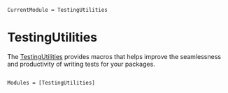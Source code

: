```@meta
CurrentModule = TestingUtilities
```

# TestingUtilities

The [TestingUtilities](https://github.com/curtd/TestingUtilities.jl) provides macros that helps improve the seamlessness and productivity of writing tests for your packages. 

```@index
```

```@autodocs
Modules = [TestingUtilities]
```
